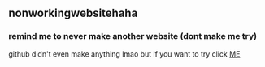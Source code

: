 ## nonworkingwebsitehaha
### remind me to never make another website (dont make me try)
github didn't even make anything lmao but if you want to try click [ME](WilliamAnimate.github.io)
